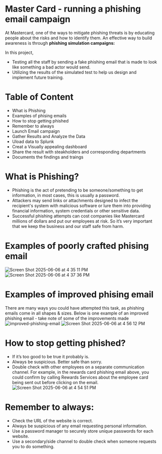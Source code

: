 # Master Card - running a phishing email campaign 
At Mastercard, one of the ways to mitigate phishing threats is by educating people about the risks and how to identify them. An effective way to build awareness is through **phishing simulation campaigns:**

In this project, 
- Testing all the staff by sending a fake phishing email that is made to look like something a bad actor would send.
- Utilizing the results of the simulated test to help us design and implement future training.

# Table of Content
* What is Phishing
* Examples of phising emails
* How to stop getting phished
* Remember to always 
* Launch Email campaign
* Gather Results and Analyze the Data
* Uload data to Splunk
* Creat a Visually appealing dashboard
* Share the result with steakholders and corresponding departments
* Documents the findings and traings

# What is Phishing?
* Phishing is the act of pretending to be someone/something to get information, in most cases, this is usually a password.
* Attackers may send links or attachments designed to infect the recipient's system with malicious software or lure them into providing financial information, system credentials or other sensitive data.
* Successful phishing attempts can cost companies like Mastercard millions of dollars and put our employees at risk. So it’s very important that we keep the business and our staff safe from harm.

# Examples of poorly crafted phising email
![Screen Shot 2025-06-06 at 4 35 11 PM](https://github.com/user-attachments/assets/6523d9fb-b1cf-4b49-92d9-85be40dc1656)
![Screen Shot 2025-06-06 at 4 37 36 PM](https://github.com/user-attachments/assets/80f31088-1844-4e93-a7bf-1a640dd99688)

# Examples of improved phising email
There are many ways you could have attempted this task, as phishing emails come in all shapes & sizes. Below is one example of an improved phishing email - take note of some of the improvements made
![improved-phishing-email](https://github.com/user-attachments/assets/8217a54b-7163-45fe-89ec-e3eb04cca70b)
![Screen Shot 2025-06-06 at 4 56 12 PM](https://github.com/user-attachments/assets/637fbc86-125d-4eaf-846d-04c88d43f53b)

# How to stop getting phished?
* If it’s too good to be true it probably is.
* Always be suspicious. Better safe than sorry.
* Double check with other employees on a separate communication channel.
For example, in the rewards card phishing email above, you could confirm by calling Rewards Services about the employee card being sent out before clicking on the email.
![Screen Shot 2025-06-06 at 4 54 51 PM](https://github.com/user-attachments/assets/bef4cdfc-553a-4b9d-94bf-c4432d10cf86)

# Remember to always:
* Check the URL of the website is correct.
* Always be suspicious of any email requesting personal information.
* Use a password manager to securely store unique passwords for each website.
* Use a secondary/side channel to double check when someone requests you to do something.




